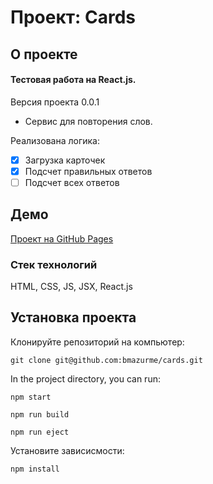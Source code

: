 # Проект: Cards

## О проекте

#### Тестовая работа на React.js.
Версия проекта 0.0.1
* Сервис для повторения слов.

Реализована логика:
- [X] Загрузка карточек
- [X] Подсчет правильных ответов
- [ ] Подсчет всех ответов

## Демо

[Проект на GitHub Pages](https://bmazurme.github.io/cards/)

### Стек технологий
HTML, CSS, JS, JSX, React.js

## Установка проекта

Клонируйте репозиторий на компьютер:

`git clone git@github.com:bmazurme/cards.git`

In the project directory, you can run:

`npm start`

`npm run build`

`npm run eject`

Установите зависисмости:

`npm install`
